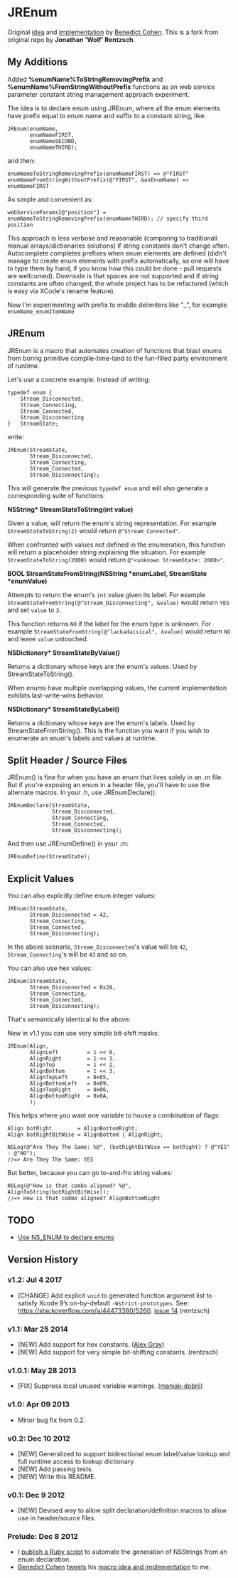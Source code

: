 # JREnum

Original [idea](https://twitter.com/benedictC/status/277867522869571584) and [implementation](https://gist.github.com/4246759) by [Benedict Cohen](http://benedictcohen.co.uk). This is a fork from original repo by **Jonathan 'Wolf' Rentzsch**.

## My Additions
Added **%enumName%ToStringRemovingPrefix** and **%enumName%FromStringWithoutPrefix** functions as an web service parameter constant string management approach experiment.

The idea is to declare enum using JREnum, where all the enum elements have prefix equal to enum name and suffix to a constant string, like:

	JREnum(enumName,
	       enumNameFIRST,
	       enumNameSECOND,
	       enumNameTHIRD);
       
and then:

	enumNameToStringRemovingPrefix(enumNameFIRST) => @"FIRST"
	enumNameFromStringWithoutPrefix(@"FIRST", &anEnumName) => enumNameFIRST
As simple and convenient as:

	webServiceParams[@"position"] = enumNameToStringRemovingPrefix(enumNameTHIRD); // specify third position
	
This approach is less verbose and reasonable (comparing to traditionall manual arrays/dictionaries solutions) if string constants don't change often. Autocomplete completes prefixes when enum elements are defined (didn't manage to create enum elements with prefix automatically, so one will have to type them by hand, if you know how this could be done - pull requests are wellcomed). Downside is that spaces are not supported and if string constants are often changed, the whole project has to be refactored (which is easy via XCode's rename feature).

Now I'm experimenting with prefix to middle delimiters like "_", for example `enumName_enumItemName`

## JREnum

JREnum is a macro that automates creation of functions that blast enums from boring primitive compile-time-land to the fun-filled party environment of runtime.

Let's use a concrete example. Instead of writing:

	typedef enum {
	    Stream_Disconnected,
	    Stream_Connecting,
	    Stream_Connected,
	    Stream_Disconnecting
	}   StreamState;

write:

	JREnum(StreamState,
	       Stream_Disconnected,
	       Stream_Connecting,
	       Stream_Connected,
	       Stream_Disconnecting);

This will generate the previous `typedef enum` and will also generate a corresponding suite of functions:

**NSString\* StreamStateToString(int value)**

Given a value, will return the enum's string representation. For example `StreamStateToString(2)` would return `@"Stream_Connected"`.

When confronted with values not defined in the enumeration, this function will return a placeholder string explaining the situation. For example `StreamStateToString(2000)` would return `@"<unknown StreamState: 2000>"`.

**BOOL StreamStateFromString(NSString \*enumLabel, StreamState \*enumValue)**

Attempts to return the enum's `int` value given its label. For example `StreamStateFromString(@"Stream_Disconnecting", &value)` would return `YES` and set `value` to `3`.

This function returns `NO` if the label for the enum type is unknown. For example `StreamStateFromString(@"lackadaisical", &value)` would return `NO` and leave `value` untouched.

**NSDictionary\* StreamStateByValue()**

Returns a dictionary whose keys are the enum's values. Used by StreamStateToString().

When enums have multiple overlapping values, the current implementation exhibits last-write-wins behavior.

**NSDictionary\* StreamStateByLabel()** 

Returns a dictionary whose keys are the enum's labels. Used by StreamStateFromString(). This is the function you want if you wish to enumerate an enum's labels and values at runtime.

## Split Header / Source Files

JREnum() is fine for when you have an enum that lives solely in an .m file. But if you're exposing an enum in a header file, you'll have to use the alternate macros. In your .h, use JREnumDeclare():

	JREnumDeclare(StreamState,
	              Stream_Disconnected,
	              Stream_Connecting,
	              Stream_Connected,
	              Stream_Disconnecting);

And then use JREnumDefine() in your .m:

	JREnumDefine(StreamState);

## Explicit Values

You can also explicitly define enum integer values:

	JREnum(StreamState,
	       Stream_Disconnected = 42,
	       Stream_Connecting,
	       Stream_Connected,
	       Stream_Disconnecting);

In the above scenario, `Stream_Disconnected`'s value will be `42`, `Stream_Connecting`'s will be `43` and so on.

You can also use hex values:

	JREnum(StreamState,
	       Stream_Disconnected = 0x2A,
	       Stream_Connecting,
	       Stream_Connected,
	       Stream_Disconnecting);

That's semantically identical to the above.

New in v1.1 you can use very simple bit-shift masks:

	JREnum(Align,
		   AlignLeft         = 1 << 0,
		   AlignRight        = 1 << 1,
		   AlignTop          = 1 << 2,
		   AlignBottom       = 1 << 3,
		   AlignTopLeft      = 0x05,
		   AlignBottomLeft   = 0x09,
		   AlignTopRight     = 0x06,
		   AlignBottomRight  = 0x0A,
		   );

This helps where you want one variable to house a combination of flags:

	Align botRight 		  = AlignBottomRight;
	Align botRightBitWise = AlignBottom | AlignRight;

	NSLog(@"Are They The Same: %@", (botRightBitWise == botRight) ? @"YES" : @"NO");
	//=> Are They The Same: YES

But better, because you can go to-and-fro string values:

	NSLog(@"How is that combo aligned? %@", AlignToString(botRightBitWise));
	//=> How is that combo aligned? AlignBottomRight

## TODO

- [Use NS_ENUM to declare enums](https://github.com/rentzsch/JREnum/issues/8)

## Version History

### v1.2: Jul 4 2017

* [CHANGE] Add explicit `void` to generated function argument list to satisfy Xcode 9’s on-by-default `-Wstrict-prototypes`. See: <https://stackoverflow.com/a/44473380/5260>. [issue 14](https://github.com/rentzsch/JREnum/issues/14) (rentzsch)

### v1.1: Mar 25 2014

* [NEW] Add support for hex constants. ([Alex Gray](https://github.com/rentzsch/JREnum/pull/5))
* [NEW] Add support for very simple bit-shifting constants. (rentzsch)

### v1.0.1: May 28 2013

* [FIX] Suppress local unused variable warnings. ([maniak-dobrii](https://github.com/rentzsch/JREnum/commit/918f24f9b098358d062bbbccd6c66e0304be8caa))

### v1.0: Apr 09 2013

* Minor bug fix from 0.2.

### v0.2: Dec 10 2012

* [NEW] Generalized to support bidirectional enum label/value lookup and full runtime access to lookup dictionary.
* [NEW] Add passing tests.
* [NEW] Write this README.

### v0.1: Dec 9 2012

* [NEW] Devised way to allow split declaration/definition macros to allow use in header/source files.

### Prelude: Dec 8 2012

* I [publish a Ruby script](http://rentzsch.tumblr.com/post/37512716957/enum-nsstring) to automate the generation of NSStrings from an enum declaration.
* [Benedict Cohen](http://benedictcohen.co.uk) [tweets](https://twitter.com/benedictC/status/277867522869571584) his [macro idea and implementation](https://gist.github.com/4246759) to me.
